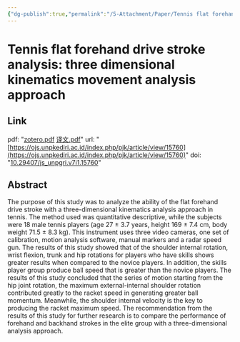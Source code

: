 ```yaml
---
{"dg-publish":true,"permalink":"/5-Attachment/Paper/Tennis flat forehand drive stroke analysis three dimensional kinematics movement analysis approach/"}
---
```


# Tennis flat forehand drive stroke analysis: three dimensional kinematics movement analysis approach
## Link
pdf: "[zotero.pdf](zotero://open-pdf/library/items/S742SXQJ) [译文.pdf](zotero://open-pdf/library/items/8KMWW2K7)"
url: "[https://ojs.unpkediri.ac.id/index.php/pjk/article/view/15760](https://ojs.unpkediri.ac.id/index.php/pjk/article/view/15760)"
doi: "[10.29407/js_unpgri.v7i1.15760](https://doi.org/10.29407/js_unpgri.v7i1.15760)"
## Abstract
The purpose of this study was to analyze the ability of the flat forehand drive stroke with a three-dimensional kinematics analysis approach in tennis. The method used was quantitative descriptive, while the subjects were 18 male tennis players (age 27 ± 3.7 years, height 169 ± 7.4 cm, body weight 71.5 ± 8.3 kg). This instrument uses three video cameras, one set of calibration, motion analysis software, manual markers and a radar speed gun. The results of this study showed that of the shoulder internal rotation, wrist flexion, trunk and hip rotations for players who have skills shows greater results when compared to the novice players. In addition, the skills player group produce ball speed that is greater than the novice players. The results of this study concluded that the series of motion starting from the hip joint rotation, the maximum external-internal shoulder rotation contributed greatly to the racket speed in generating greater ball momentum. Meanwhile, the shoulder internal velocity is the key to producing the racket maximum speed. The recommendation from the results of this study for further research is to compare the performance of forehand and backhand strokes in the elite group with a three-dimensional analysis approach.